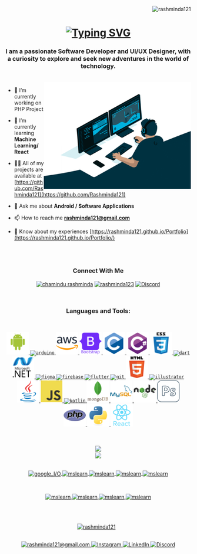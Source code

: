 
<p align="right"> <img src="https://komarev.com/ghpvc/?username=rashminda121&label=Profile%20views&color=blueviolet&style=flat" alt="rashminda121" /> </p>

<h1 align="center"><a href="https://git.io/typing-svg"><img src="https://readme-typing-svg.demolab.com?font=Fira+Code&weight=700&size=30&pause=1000&color=AF51F8F6&center=true&vCenter=true&random=false&width=600&height=60&lines=Hi+%F0%9F%91%8B%2C++I'm+Jayamuni+Rashminda;Software+Engineer%2F+Developer;UI%2F+UX+Engineer;Full+Stack+Developer" alt="Typing SVG" /></a></h1>

<h3 align="center">I am a passionate Software Developer and UI/UX Designer, with a curiosity to explore and seek new adventures in the world of technology.</h3><br>
<img align="right" alt"Coding" width="400" height="290" src="pic1.gif">




- 🔭 I’m currently working on PHP Project

- 🌱 I’m currently learning **Machine Learning/ React**

- 👨‍💻 All of my projects are available at [https://github.com/Rashminda121](https://github.com/Rashminda121)

- 💬 Ask me about  **Android / Software Applications**

- 📫 How to reach me **rashminda121@gmail.com**

- 📄 Know about my experiences [https://rashminda121.github.io/Portfolio](https://rashminda121.github.io/Portfolio/)

</br></br>

<div align="center">
<h3 align="center">Connect With Me</h3>
<p align="center">
<a href="https://www.linkedin.com/in/chamindu-rashminda-42565828a/" target="blank"><img align="center" src="https://raw.githubusercontent.com/rahuldkjain/github-profile-readme-generator/master/src/images/icons/Social/linked-in-alt.svg" alt="chamindu rashminda" height="30" width="40" /></a>
<a href="https://www.instagram.com/rashminda_jc" target="blank"><img align="center" src="https://raw.githubusercontent.com/rahuldkjain/github-profile-readme-generator/master/src/images/icons/Social/instagram.svg" alt="rashminda123" height="30" width="40" /></a>
<a href="https://discord.com/invite/cCRBM6BV" target="_blank">
  <img align="center" src="https://raw.githubusercontent.com/rahuldkjain/github-profile-readme-generator/master/src/images/icons/Social/discord.svg" alt="Discord" height="30" width="40" />
</a>

</p>
</div>
</br>
<div align="center">
  <h3 align="center">Languages and Tools:</h3>
</div></br>
<p align="center"> <a href="https://developer.android.com" target="_blank" rel="noreferrer">
  <code><img src="https://raw.githubusercontent.com/devicons/devicon/master/icons/android/android-original-wordmark.svg" alt="android" width="60" height="60"/></code> </a> 
  <a href="https://www.arduino.cc/" target="_blank" rel="noreferrer"> 
    <code><img src="https://cdn.worldvectorlogo.com/logos/arduino-1.svg" alt="arduino" width="60" height="60"/></code> </a> 
  <a href="https://aws.amazon.com" target="_blank" rel="noreferrer"> 
    <code><img src="https://raw.githubusercontent.com/devicons/devicon/master/icons/amazonwebservices/amazonwebservices-original-wordmark.svg" alt="aws" width="60" height="60"/></code> </a> 
  <a href="https://getbootstrap.com" target="_blank" rel="noreferrer"> 
    <code><img src="https://raw.githubusercontent.com/devicons/devicon/master/icons/bootstrap/bootstrap-plain-wordmark.svg" alt="bootstrap" width="60" height="60"/></code> </a> 
  <a href="https://www.cprogramming.com/" target="_blank" rel="noreferrer"> 
      <code><img src="https://raw.githubusercontent.com/devicons/devicon/master/icons/c/c-original.svg" alt="c" width="60" height="60"/></code> </a> 
  <a href="https://www.w3schools.com/cs/" target="_blank" rel="noreferrer"> 
    <code><img src="https://raw.githubusercontent.com/devicons/devicon/master/icons/csharp/csharp-original.svg" alt="csharp" width="60" height="60"/></code> </a> 
  <a href="https://www.w3schools.com/css/" target="_blank" rel="noreferrer"> 
    <code><img src="https://raw.githubusercontent.com/devicons/devicon/master/icons/css3/css3-original-wordmark.svg" alt="css3" width="60" height="60"/></code> </a> 
  <a href="https://dart.dev" target="_blank" rel="noreferrer"> 
    <code><img src="https://www.vectorlogo.zone/logos/dartlang/dartlang-icon.svg" alt="dart" width="60" height="60"/></code> </a> 
  <a href="https://dotnet.microsoft.com/" target="_blank" rel="noreferrer"> 
   <code><img src="https://raw.githubusercontent.com/devicons/devicon/master/icons/dot-net/dot-net-original-wordmark.svg" alt="dotnet" width="60" height="60"/></code> </a> 
  <a href="https://www.figma.com/" target="_blank" rel="noreferrer">
    <code><img src="https://www.vectorlogo.zone/logos/figma/figma-icon.svg" alt="figma" width="60" height="60"/></code> </a> 
  <a href="https://firebase.google.com/" target="_blank" rel="noreferrer"> 
    <code><img src="https://www.vectorlogo.zone/logos/firebase/firebase-icon.svg" alt="firebase" width="60" height="60"/></code> </a> 
  <a href="https://flutter.dev" target="_blank" rel="noreferrer"> 
    <code><img src="https://www.vectorlogo.zone/logos/flutterio/flutterio-icon.svg" alt="flutter" width="60" height="60"/></code> </a> 
  <a href="https://git-scm.com/" target="_blank" rel="noreferrer"> 
    <code><img src="https://www.vectorlogo.zone/logos/git-scm/git-scm-icon.svg" alt="git" width="60" height="60""/></code> </a> 
  <a href="https://www.w3.org/html/" target="_blank" rel="noreferrer">
    <code><img src="https://raw.githubusercontent.com/devicons/devicon/master/icons/html5/html5-original-wordmark.svg" alt="html5" width="60" height="60"/></code> </a> 
  <a href="https://www.adobe.com/in/products/illustrator.html" target="_blank" rel="noreferrer"> 
    <code><img src="https://www.vectorlogo.zone/logos/adobe_illustrator/adobe_illustrator-icon.svg" alt="illustrator" width="60" height="60"/></code> </a> 
  <a href="https://www.java.com" target="_blank" rel="noreferrer"> 
    <code><img src="https://raw.githubusercontent.com/devicons/devicon/master/icons/java/java-original.svg" alt="java" width="60" height="60"/></code> </a> 
  <a href="https://developer.mozilla.org/en-US/docs/Web/JavaScript" target="_blank" rel="noreferrer"> 
    <code><img src="https://raw.githubusercontent.com/devicons/devicon/master/icons/javascript/javascript-original.svg" alt="javascript" width="60" height="60"/></code> </a> 
  <a href="https://kotlinlang.org" target="_blank" rel="noreferrer"> 
    <code><img src="https://www.vectorlogo.zone/logos/kotlinlang/kotlinlang-icon.svg" alt="kotlin" width="60" height="60"/></code> </a> 
  <a href="https://www.mongodb.com/" target="_blank" rel="noreferrer"> 
    <code><img src="https://raw.githubusercontent.com/devicons/devicon/master/icons/mongodb/mongodb-original-wordmark.svg" alt="mongodb" width="60" height="60"/></code> </a> 
  <a href="https://www.mysql.com/" target="_blank" rel="noreferrer"> 
    <code><img src="https://raw.githubusercontent.com/devicons/devicon/master/icons/mysql/mysql-original-wordmark.svg" alt="mysql" width="60" height="60"/></code> </a> 
  <a href="https://nodejs.org" target="_blank" rel="noreferrer"> 
    <code><img src="https://raw.githubusercontent.com/devicons/devicon/master/icons/nodejs/nodejs-original-wordmark.svg" alt="nodejs" width="60" height="60"/></code> </a> 
  <a href="https://www.photoshop.com/en" target="_blank" rel="noreferrer"> 
    <code><img src="https://raw.githubusercontent.com/devicons/devicon/master/icons/photoshop/photoshop-line.svg" alt="photoshop" width="60" height="60"/></code> </a> 
  <a href="https://www.php.net" target="_blank" rel="noreferrer"> 
    <code><img src="https://raw.githubusercontent.com/devicons/devicon/master/icons/php/php-original.svg" alt="php" width="60" height="60"/></code> </a> 
  <a href="https://www.python.org" target="_blank" rel="noreferrer"> 
    <code><img src="https://raw.githubusercontent.com/devicons/devicon/master/icons/python/python-original.svg" alt="python" width="60" height="60"/></code> </a> 
  <a href="https://reactjs.org/" target="_blank" rel="noreferrer"> 
    <code><img src="https://raw.githubusercontent.com/devicons/devicon/master/icons/react/react-original-wordmark.svg" alt="react" width="60" height="60"/></code> </a> 
</p><br><br>


<!--![rashminda121's Stats](https://github-readme-stats.vercel.app/api?username=rashminda121&theme=material-palenight&show_icons=true&hide_border=true&count_private=true)--> 

<div align="center">
<img src="https://github-readme-stats.vercel.app/api/top-langs/?username=rashminda121&theme=material-palenight&hide_border=true&include_all_commits=true&count_private=true&layout=compact&langs_count=20" align="center" />
</div>
<div align="center">
 <img src="https://github-readme-streak-stats.herokuapp.com/?user=rashminda121&theme=material-palenight&hide_border=true" align="center" />
</div> </br>

<!--![rashminda121's Top Languages](https://github-readme-stats.vercel.app/api/top-langs/?username=rashminda121&theme=material-palenight&show_icons=true&hide_border=true&layout=compact)-->

<!--![rashminda121's Streak](https://github-readme-streak-stats.herokuapp.com/?user=rashminda121&theme=material-palenight&hide_border=true)-->

<!--tropies-->
<p align="center" gap="60"> 
  <a href="https://www.linkedin.com/in/chamindu-rashminda-42565828a/" target="blank" rel="noreferrer">
  <img src="https://developers.google.com/static/profile/badges/events/io/2024/registered/badge.svg" alt="google_I/O" width="140" height="140" align="center"/> </a> 
  <a href="https://www.linkedin.com/in/chamindu-rashminda-42565828a/" target="blank" rel="noreferrer">
  <img src="https://learn.microsoft.com/en-us/training/achievements/generic-badge.svg" alt="mslearn" width="140" height="140" align="center"/> </a> 
  <a href="https://www.linkedin.com/in/chamindu-rashminda-42565828a/" target="blank" rel="noreferrer">
  <img src="https://learn.microsoft.com/en-us/training/achievements/get-started-ai-fundamentals.svg" alt="mslearn" width="140" height="140" align="center"/> </a> 
  <a href="https://www.linkedin.com/in/chamindu-rashminda-42565828a/" target="blank" rel="noreferrer">
  <img src="https://learn.microsoft.com/en-us/training/achievements/describe-benefits-use-cloud-services.svg" alt="mslearn" width="140" height="140" align="center"/> </a> 
  <a href="https://www.linkedin.com/in/chamindu-rashminda-42565828a/" target="blank" rel="noreferrer">
  <img src="https://learn.microsoft.com/en-us/training/achievements/describe-cloud-compute.svg" alt="mslearn" width="140" height="140" align="center"/> </a> 
</p><br>
<p align="center" gap="60"> 
  <a href="https://www.linkedin.com/in/chamindu-rashminda-42565828a/" target="blank" rel="noreferrer">
  <img src="https://learn.microsoft.com/en-us/training/achievements/get-started-with-artificial-intelligence-on-azure.svg" alt="mslearn" width="140" height="140" align="center"/> </a> 
  <a href="https://www.linkedin.com/in/chamindu-rashminda-42565828a/" target="blank" rel="noreferrer">
  <img src="https://learn.microsoft.com/en-us/training/achievements/microsoft-azure-fundamentals-describe-cloud-concepts.svg" alt="mslearn" width="140" height="140" align="center"/> </a> 
  <a href="https://www.linkedin.com/in/chamindu-rashminda-42565828a/" target="blank" rel="noreferrer">
  <img src="https://learn.microsoft.com/en-us/training/achievements/generic-trophy.svg" alt="mslearn" width="140" height="140" align="center"/> </a> 
  <a href="https://www.linkedin.com/in/chamindu-rashminda-42565828a/" target="blank" rel="noreferrer">
  <img src="https://learn.microsoft.com/en-us/training/achievements/introduction-to-founders-hub.svg" alt="mslearn" width="140" height="140" align="center"/> </a> 
</p><br><br>


<p align="center"> <a href="https://github.com/ryo-ma/github-profile-trophy" align="center"><img src="https://github-profile-trophy.vercel.app/?username=rashminda121&theme=nord&row=1&column=5&margin-w=5&no-bg=false" alt="rashminda121" align="center" style="margin-right:10px;" /></a> </p><br>



<!--
<a href="mailto:rashminda121@gmail.com" align="center">![rashminda121@gmail.com](https://img.shields.io/badge/Gmail-D14836?style=for-the-badge&logo=gmail&logoColor=white)</a>
[![Instagram](https://img.shields.io/badge/Instagram-E4405F?style=for-the-badge&logo=instagram&logoColor=white)](https://www.instagram.com/rashminda_jc)
[![LinkedIn](https://img.shields.io/badge/LinkedIn-0077B5?style=for-the-badge&logo=linkedin&logoColor=white)](https://www.linkedin.com/in/chamindu-rashminda-42565828a/)
[![Discord](https://img.shields.io/badge/Discord-7289DA?style=for-the-badge&logo=discord&logoColor=white)](https://discord.com/invite/cCRBM6BV)  -->

<div align="center">
<a href="mailto:rashminda121@gmail.com">
  <img src="https://img.shields.io/badge/Gmail-D14836?style=for-the-badge&logo=gmail&logoColor=white" alt="rashminda121@gmail.com">
</a>
<a href="https://www.instagram.com/rashminda_jc">
  <img src="https://img.shields.io/badge/Instagram-E4405F?style=for-the-badge&logo=instagram&logoColor=white" alt="Instagram">
</a> 
<a href="https://www.linkedin.com/in/chamindu-rashminda-42565828a/">
  <img src="https://img.shields.io/badge/LinkedIn-0077B5?style=for-the-badge&logo=linkedin&logoColor=white" alt="LinkedIn">
</a>
<a href="https://discord.com/invite/cCRBM6BV">
  <img src="https://img.shields.io/badge/Discord-7289DA?style=for-the-badge&logo=discord&logoColor=white" alt="Discord">
</a>
</div>




